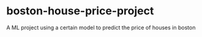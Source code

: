 # boston-house-price-project
A ML project using a certain model to predict the price of houses in boston
